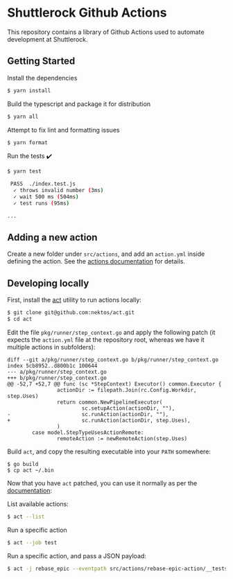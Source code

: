 # Shuttlerock Github Actions

This repository contains a library of Github Actions used to automate development at Shuttlerock.

## Getting Started

Install the dependencies
```bash
$ yarn install
```

Build the typescript and package it for distribution
```bash
$ yarn all
```

Attempt to fix lint and formatting issues
```bash
$ yarn format
```

Run the tests :heavy_check_mark:
```bash
$ yarn test

 PASS  ./index.test.js
  ✓ throws invalid number (3ms)
  ✓ wait 500 ms (504ms)
  ✓ test runs (95ms)

...
```

## Adding a new action

Create a new folder under `src/actions`, and add an `action.yml` inside defining the action. See the [actions documentation](https://help.github.com/en/articles/metadata-syntax-for-github-actions) for details.

## Developing locally

First, install the [act](https://github.com/nektos/act) utility to run actions locally:
```bash
$ git clone git@github.com:nektos/act.git
$ cd act
```

Edit the file `pkg/runner/step_context.go` and apply the following patch (it expects the `action.yml` file at the repository root, whereas we have it multiple actions in subfolders):

```
diff --git a/pkg/runner/step_context.go b/pkg/runner/step_context.go
index 5cb8952..d800b1c 100644
--- a/pkg/runner/step_context.go
+++ b/pkg/runner/step_context.go
@@ -52,7 +52,7 @@ func (sc *StepContext) Executor() common.Executor {
                actionDir := filepath.Join(rc.Config.Workdir, step.Uses)
                return common.NewPipelineExecutor(
                        sc.setupAction(actionDir, ""),
-                       sc.runAction(actionDir, ""),
+                       sc.runAction(actionDir, step.Uses),
                )
        case model.StepTypeUsesActionRemote:
                remoteAction := newRemoteAction(step.Uses)
```

Build `act`, and copy the resulting executable into your `PATH` somewhere:

```
$ go build
$ cp act ~/.bin
```

Now that you have `act` patched, you can use it normally as per the [documentation](https://github.com/nektos/act#overview---):

List available actions:
```bash
$ act --list
```

Run a specific action
```bash
$ act --job test
```

Run a specific action, and pass a JSON payload:
```bash
$ act -j rebase_epic --eventpath src/actions/rebase-epic-action/__tests__/fixtures/synchronize-epic.json
```
